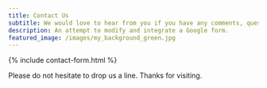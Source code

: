 ```yaml
---
title: Contact Us
subtitle: We would love to hear from you if you have any comments, questions, or suggestions.
description: An attempt to modify and integrate a Google form.
featured_image: /images/my_background_green.jpg
---
```


{% include contact-form.html %}

Please do not hesitate to drop us a line. Thanks for visiting.

